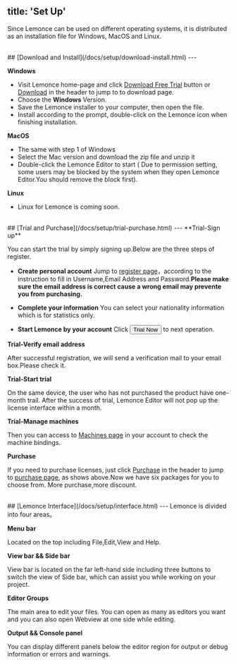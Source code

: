 title: 'Set Up'
---
Since Lemonce can be used on different operating systems, it is distributed as an installation file for Windows, MacOS and Linux.

<br/>
## [Download and Install](/docs/setup/download-install.html)
---

**Windows**

- Visit Lemonce home-page and click <a class="btn-teal" href="https://license.lemonce.com:8082/#/download">Download Free Trial</a> button or <a class="btn-black" href="https://license.lemonce.com:8082/#/download">Download</a> in the header to jump to to download page.
- Choose the **Windows** Version.
- Save the Lemonce installer to your computer, then open the file.
- Install according to the prompt, double-click on the Lemonce icon when finishing installation.

**MacOS**

- The same with step 1 of Windows
- Select the Mac version and download the zip file and unzip it
- Double-click the Lemonce Editor to start ( Due to permission setting, some users may be blocked by the system when they open Lemonce Editor.You should remove the block first).

**Linux** 

- Linux for Lemonce is coming soon.

<br/>
## [Trial and Purchase](/docs/setup/trial-purchase.html)
---
**Trial-Sign up**

You can start the trial by simply signing up.Below are the three steps of register.

- **Create personal account** Jump to [register page](https://license.lemonce.com/#/register)，according to the instruction to fill in Username,Email Address and Password.**Please make sure the email address is correct cause a wrong email may prevente you from purchasing.**

- **Complete your information** You can select your nationality information which is for statistics only.

- **Start Lemonce by your account** Click <button class="btn btn-success">Trial Now</button> to next operation.

**Trial-Verify email address**

After successful registration, we will send a verification mail to your email box.Please check it.

**Trial-Start trial**

On the same device, the user who has not purchased the product have one-month trail. After the success of trial, Lemonce Editor will not pop up the license interface within a month.

**Trial-Manage machines**

Then you can access to [Machines page](https://license.lemonce.com/#/machine) in your account to check the machine bindings.

**Purchase**

If you need to purchase licenses, just click <a class="btn-black" href="https://license.lemonce.com:8082/#/product/lemonce" >Purchase</a> in the header to jump to [purchase page](https://license.lemonce.com:8082/#/product/lemonce), as shows above.Now we have six packages for you to choose from. More purchase,more discount.

<br/>
## [Lemonce Interface](/docs/setup/interface.html)
---
Lemonce is divided into four areas。

**Menu bar**

Located on the top including File,Edit,View and Help.

**View bar && Side bar**

View bar is located on the far left-hand side including three buttons to switch the view of Side bar, which can assist you while working on your project.

**Editor Groups**

The main area to edit your files. You can open as many as editors you want and you can also open Webview at one side while editing.

**Output && Console panel**

You can display different panels below the editor region for output or debug information or errors and warnings.